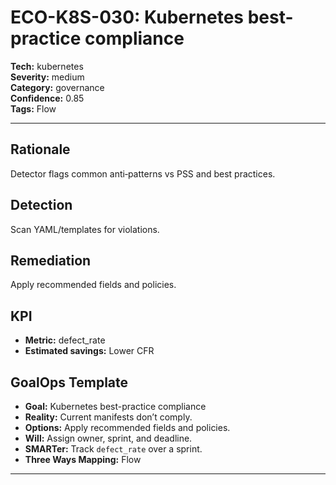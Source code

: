 # ECO-K8S-030: Kubernetes best-practice compliance

**Tech:** kubernetes  
**Severity:** medium  
**Category:** governance  
**Confidence:** 0.85  
**Tags:** Flow

---

## Rationale
Detector flags common anti‑patterns vs PSS and best practices.

## Detection
Scan YAML/templates for violations.

## Remediation
Apply recommended fields and policies.

## KPI
- **Metric:** defect_rate  
- **Estimated savings:** Lower CFR

## GoalOps Template
- **Goal:** Kubernetes best-practice compliance  
- **Reality:** Current manifests don’t comply.  
- **Options:** Apply recommended fields and policies.  
- **Will:** Assign owner, sprint, and deadline.  
- **SMARTer:** Track `defect_rate` over a sprint.  
- **Three Ways Mapping:** Flow

---
